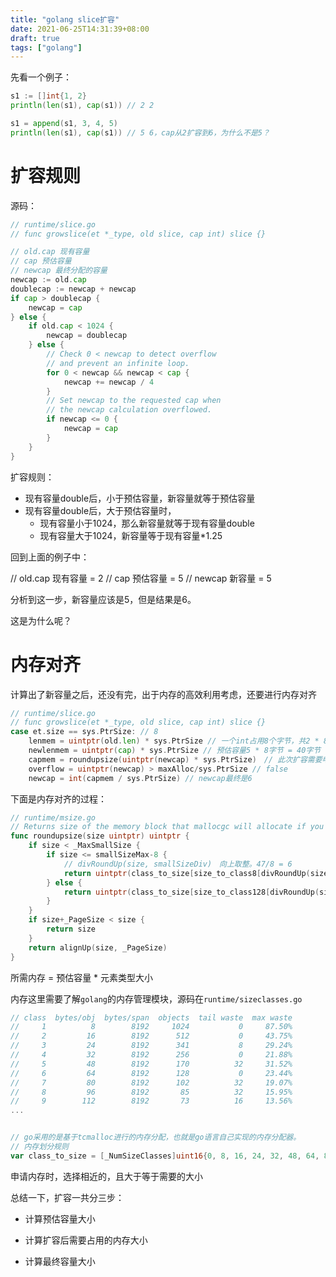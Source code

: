 ```yaml
---
title: "golang slice扩容"
date: 2021-06-25T14:31:39+08:00
draft: true
tags: ["golang"]
---
```




先看一个例子：

```go
s1 := []int{1, 2}
println(len(s1), cap(s1)) // 2 2

s1 = append(s1, 3, 4, 5)
println(len(s1), cap(s1)) // 5 6，cap从2扩容到6，为什么不是5？
```

# 扩容规则

源码：

```go
// runtime/slice.go
// func growslice(et *_type, old slice, cap int) slice {}

// old.cap 现有容量
// cap 预估容量
// newcap 最终分配的容量
newcap := old.cap
doublecap := newcap + newcap
if cap > doublecap {
    newcap = cap
} else {
    if old.cap < 1024 {
        newcap = doublecap
    } else {
        // Check 0 < newcap to detect overflow
        // and prevent an infinite loop.
        for 0 < newcap && newcap < cap {
            newcap += newcap / 4
        }
        // Set newcap to the requested cap when
        // the newcap calculation overflowed.
        if newcap <= 0 {
            newcap = cap
        }
    }
}

```

扩容规则：

- 现有容量double后，小于预估容量，新容量就等于预估容量
- 现有容量double后，大于预估容量时，
  - 现有容量小于1024，那么新容量就等于现有容量double
  - 现有容量大于1024，新容量等于现有容量*1.25

回到上面的例子中：

// old.cap 现有容量 = 2
// cap 预估容量 = 5
// newcap 新容量 = 5

分析到这一步，新容量应该是5，但是结果是6。

这是为什么呢？

# 内存对齐

  计算出了新容量之后，还没有完，出于内存的高效利用考虑，还要进行内存对齐

```go
// runtime/slice.go
// func growslice(et *_type, old slice, cap int) slice {}
case et.size == sys.PtrSize: // 8
    lenmem = uintptr(old.len) * sys.PtrSize // 一个int占用8个字节，共2 * 8 = 16字节
    newlenmem = uintptr(cap) * sys.PtrSize // 预估容量5 * 8字节 = 40字节
    capmem = roundupsize(uintptr(newcap) * sys.PtrSize)　// 此次扩容需要申请的内存大小 6 * 8 = 48字节
    overflow = uintptr(newcap) > maxAlloc/sys.PtrSize // false
    newcap = int(capmem / sys.PtrSize) // newcap最终是6
```

下面是内存对齐的过程：

```go
// runtime/msize.go
// Returns size of the memory block that mallocgc will allocate if you ask for the size.
func roundupsize(size uintptr) uintptr {
	if size < _MaxSmallSize {
		if size <= smallSizeMax-8 {
            // divRoundUp(size, smallSizeDiv)　向上取整。47/8 = 6
			return uintptr(class_to_size[size_to_class8[divRoundUp(size, smallSizeDiv)]])
		} else {
			return uintptr(class_to_size[size_to_class128[divRoundUp(size-smallSizeMax, largeSizeDiv)]])
		}
	}
	if size+_PageSize < size {
		return size
	}
	return alignUp(size, _PageSize)
}

```

所需内存 = 预估容量 * 元素类型大小

内存这里需要了解`golang`的内存管理模块，源码在`runtime/sizeclasses.go`

```go
// class  bytes/obj  bytes/span  objects  tail waste  max waste
//     1          8        8192     1024           0     87.50%
//     2         16        8192      512           0     43.75%
//     3         24        8192      341           8     29.24%
//     4         32        8192      256           0     21.88%
//     5         48        8192      170          32     31.52%
//     6         64        8192      128           0     23.44%
//     7         80        8192      102          32     19.07%
//     8         96        8192       85          32     15.95%
//     9        112        8192       73          16     13.56%
...


// go采用的是基于tcmalloc进行的内存分配，也就是go语言自己实现的内存分配器。
// 内存划分规则
var class_to_size = [_NumSizeClasses]uint16{0, 8, 16, 24, 32, 48, 64, 80, 96, 112, 128, 144, 160, 176, 192, 208, 224, 240, 256, 288, 320, 352, 384, 416, 448, 480, 512, 576, 640, 704, 768, 896, 1024, 1152, 1280, 1408, 1536, 1792, 2048, 2304, 2688, 3072, 3200, 3456, 4096, 4864, 5376, 6144, 6528, 6784, 6912, 8192, 9472, 9728, 10240, 10880, 12288, 13568, 14336, 16384, 18432, 19072, 20480, 21760, 24576, 27264, 28672, 32768}

```

申请内存时，选择相近的，且大于等于需要的大小

总结一下，扩容一共分三步：

- 计算预估容量大小 
- 计算扩容后需要占用的内存大小

- 计算最终容量大小
